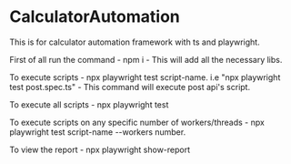 # CalculatorAutomation
This is for calculator automation framework with ts and playwright.

First of all run the command - npm i - This will add all the necessary libs.

To execute scripts - npx playwright test script-name. i.e "npx playwright test post.spec.ts" - This command will execute post api's script.

To execute all scripts - npx playwright test

To execute scripts on any specific number of workers/threads - npx playwright test script-name --workers number.

To view the report - npx playwright show-report
